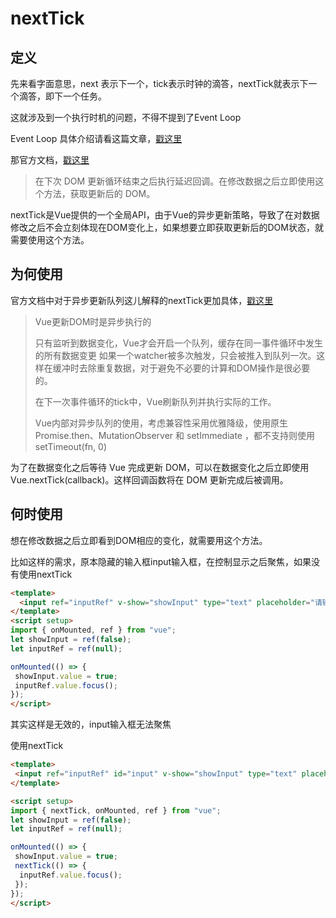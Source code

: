 # nextTick

## 定义

先来看字面意思，next 表示下一个，tick表示时钟的滴答，nextTick就表示下一个滴答，即下一个任务。

这就涉及到一个执行时机的问题，不得不提到了Event Loop

Event Loop 具体介绍请看这篇文章，[戳这里](../js/eventLoop.md)

那官方文档，[戳这里](https://v2.cn.vuejs.org/v2/api/#Vue-nextTick)

> 在下次 DOM 更新循环结束之后执行延迟回调。在修改数据之后立即使用这个方法，获取更新后的 DOM。

nextTick是Vue提供的一个全局API，由于Vue的异步更新策略，导致了在对数据修改之后不会立刻体现在DOM变化上，如果想要立即获取更新后的DOM状态，就需要使用这个方法。

## 为何使用

官方文档中对于异步更新队列这儿解释的nextTick更加具体，[戳这里](https://v2.cn.vuejs.org/v2/guide/reactivity.html#%E5%BC%82%E6%AD%A5%E6%9B%B4%E6%96%B0%E9%98%9F%E5%88%97)

> Vue更新DOM时是异步执行的
>
> 只有监听到数据变化，Vue才会开启一个队列，缓存在同一事件循环中发生的所有数据变更
如果一个watcher被多次触发，只会被推入到队列一次。这样在缓冲时去除重复数据，对于避免不必要的计算和DOM操作是很必要的。
>
> 在下一次事件循环的tick中，Vue刷新队列并执行实际的工作。
>
>Vue内部对异步队列的使用，考虑兼容性采用优雅降级，使用原生 Promise.then、MutationObserver 和 setImmediate ，都不支持则使用 setTimeout(fn, 0)

为了在数据变化之后等待 Vue 完成更新 DOM，可以在数据变化之后立即使用 Vue.nextTick(callback)。这样回调函数将在 DOM 更新完成后被调用。

## 何时使用

想在修改数据之后立即看到DOM相应的变化，就需要用这个方法。

比如这样的需求，原本隐藏的输入框input输入框，在控制显示之后聚焦，如果没有使用nextTick

```html
<template>
  <input ref="inputRef" v-show="showInput" type="text" placeholder="请输入" />
</template>
<script setup>
import { onMounted, ref } from "vue";
let showInput = ref(false);
let inputRef = ref(null);

onMounted(() => {
 showInput.value = true;
 inputRef.value.focus();
});
</script>
```

其实这样是无效的，input输入框无法聚焦

使用nextTick

```html
<template>
 <input ref="inputRef" id="input" v-show="showInput" type="text" placeholder="请输入" />
</template>

<script setup>
import { nextTick, onMounted, ref } from "vue";
let showInput = ref(false);
let inputRef = ref(null);

onMounted(() => {
 showInput.value = true;
 nextTick(() => {
  inputRef.value.focus();
 });
});
</script>
```
